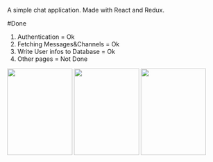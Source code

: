 

A simple chat application. Made with React and Redux.

#Done
  1. Authentication = Ok
  2. Fetching Messages&Channels = Ok
  3. Write User infos to Database = Ok
  4. Other pages = Not Done
<img align="center" src="https://user-images.githubusercontent.com/38283518/110043990-bd03c880-7d8b-11eb-854e-becd32cce04a.png" alt="" height="200" width="150"/>

<img align="center" src="https://user-images.githubusercontent.com/38283518/110043682-30f1a100-7d8b-11eb-88de-1431bc442de7.png" alt="" height="200" width="150"/>
<img align="center" src="https://user-images.githubusercontent.com/38283518/110043718-41098080-7d8b-11eb-8aed-b3f76fdbc4f8.png" alt="" height="200" width="150"/>
